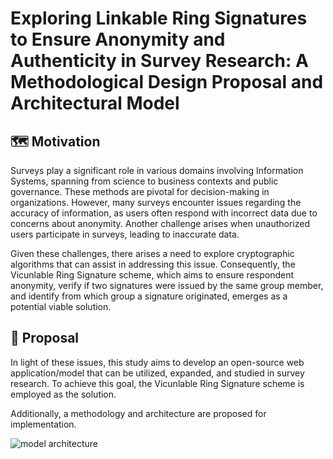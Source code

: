 # Exploring Linkable Ring Signatures to Ensure Anonymity and Authenticity in Survey Research: A Methodological Design Proposal and Architectural Model
## 🗺️ Motivation 
Surveys play a significant role in various domains involving Information Systems, spanning from science to business contexts and public governance. These methods are pivotal for decision-making in organizations. However, many surveys encounter issues regarding the accuracy of information, as users often respond with incorrect data due to concerns about anonymity. Another challenge arises when unauthorized users participate in surveys, leading to inaccurate data.

Given these challenges, there arises a need to explore cryptographic algorithms that can assist in addressing this issue. Consequently, the Vicunlable Ring Signature scheme, which aims to ensure respondent anonymity, verify if two signatures were issued by the same group member, and identify from which group a signature originated, emerges as a potential viable solution.

## 📍 Proposal 
In light of these issues, this study aims to develop an open-source web application/model that can be utilized, expanded, and studied in survey research. To achieve this goal, the Vicunlable Ring Signature scheme is employed as the solution.

Additionally, a methodology and architecture are proposed for implementation.

![model architecture](https://i.ibb.co/XZvGFGC/arquitetura-ingles.png)

